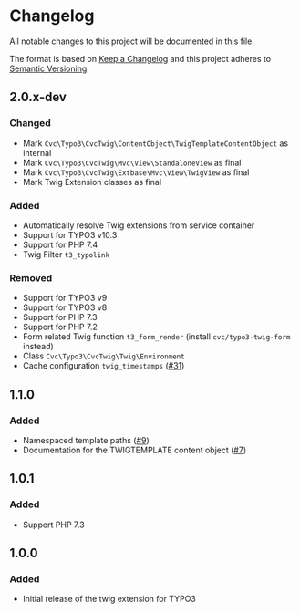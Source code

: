 # Changelog
All notable changes to this project will be documented in this file.

The format is based on [Keep a Changelog](http://keepachangelog.com/en/1.0.0/)
and this project adheres to [Semantic Versioning](http://semver.org/spec/v2.0.0.html).

## 2.0.x-dev

### Changed

* Mark `Cvc\Typo3\CvcTwig\ContentObject\TwigTemplateContentObject` as internal
* Mark `Cvc\Typo3\CvcTwig\Mvc\View\StandaloneView` as final
* Mark `Cvc\Typo3\CvcTwig\Extbase\Mvc\View\TwigView` as final
* Mark Twig Extension classes as final

### Added

* Automatically resolve Twig extensions from service container
* Support for TYPO3 v10.3
* Support for PHP 7.4
* Twig Filter `t3_typolink`

### Removed

* Support for TYPO3 v9
* Support for TYPO3 v8
* Support for PHP 7.3
* Support for PHP 7.2
* Form related Twig function `t3_form_render` (install `cvc/typo3-twig-form` instead)
* Class `Cvc\Typo3\CvcTwig\Twig\Environment`
* Cache configuration `twig_timestamps` ([#31](https://github.com/cvc-digital/typo3-twig/pull/31))

## 1.1.0

### Added

* Namespaced template paths ([#9](https://github.com/cvc-digital/typo3-twig/pull/9))
* Documentation for the TWIGTEMPLATE content object ([#7](https://github.com/cvc-digital/typo3-twig/pull/7))

## 1.0.1

### Added
* Support PHP 7.3

## 1.0.0

### Added
* Initial release of the twig extension for TYPO3
